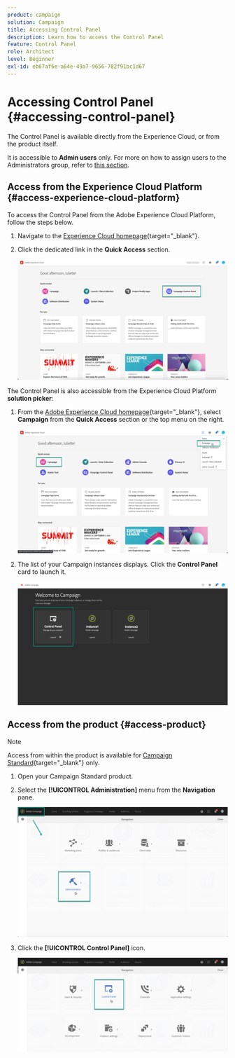 ```yaml
---
product: campaign
solution: Campaign 
title: Accessing Control Panel
description: Learn how to access the Control Panel
feature: Control Panel
role: Architect
level: Beginner
exl-id: eb67af6e-a64e-49a7-9656-782f91bc1d67
---
```

# Accessing Control Panel {#accessing-control-panel}

The Control Panel is available directly from the Experience Cloud, or from the product itself.

It is accessible to **Admin users** only. For more on how to assign users to the Administrators group, refer to [this section](../../discover/using/managing-permissions.md).

## Access from the Experience Cloud Platform {#access-experience-cloud-platform}

To access the Control Panel from the Adobe Experience Cloud Platform, follow the steps below.

1. Navigate to the [Experience Cloud homepage](https://experiencecloud.adobe.com/){target="_blank"}.

1. Click the dedicated link in the **Quick Access** section.

    ![](assets/do-not-localize/quickaccess.png)

The Control Panel is also accessible from the Experience Cloud Platform **solution picker**:

1. From the [Adobe Experience Cloud homepage](https://experiencecloud.adobe.com/){target="_blank"}, select **Campaign** from the **Quick Access** section or the top menu on the right.

    ![](assets/do-not-localize/control_panel_access1.png)

1. The list of your Campaign instances displays. Click the **Control Panel** card to launch it.

    ![](assets/do-not-localize/control_panel_access2.png)

## Access from the product {#access-product}

>[!NOTE]
>
>Access from within the product is available for [Campaign Standard](https://experienceleague.adobe.com/docs/campaign-standard/using/campaign-standard-home.html?lang=en){target="_blank"} only.

1. Open your Campaign Standard product.

1. Select the **[!UICONTROL Administration]** menu from the **Navigation** pane.

    ![](assets/control_panel_access3.png)

1. Click the **[!UICONTROL Control Panel]** icon.

    ![](assets/control_panel_access4.png)
